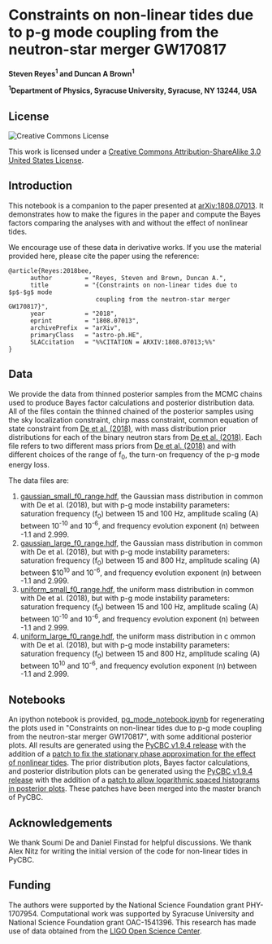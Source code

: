 # Constraints on non-linear tides due to p-g mode coupling from the neutron-star merger GW170817

**Steven Reyes<sup>1</sup> and Duncan A Brown<sup>1</sup>**

**<sup>1</sup>Department of Physics, Syracuse University, Syracuse, NY 13244, USA**

## License

![Creative Commons License](https://i.creativecommons.org/l/by-sa/3.0/us/88x31.png "Creative Commons License")

This work is licensed under a [Creative Commons Attribution-ShareAlike 3.0 United States License](http://creativecommons.org/licenses/by-sa/3.0/us/).

## Introduction

This notebook is a companion to the paper presented at [arXiv:1808.07013](https://arxiv.org/abs/1808.07013). It demonstrates how to make the figures in the paper and compute the Bayes factors comparing the analyses with and without the effect of nonlinear tides.

We encourage use of these data in derivative works. If you use the material provided here, please cite the paper using the reference:

```
@article{Reyes:2018bee,
      author         = "Reyes, Steven and Brown, Duncan A.",
      title          = "{Constraints on non-linear tides due to $p$-$g$ mode
                        coupling from the neutron-star merger GW170817}",
      year           = "2018",
      eprint         = "1808.07013",
      archivePrefix  = "arXiv",
      primaryClass   = "astro-ph.HE",
      SLACcitation   = "%%CITATION = ARXIV:1808.07013;%%"
}
```

## Data
We provide the data from thinned posterior samples from the MCMC chains used to produce Bayes factor calculations
and posterior distribution data. All of the files contain the thinned chained of the posterior samples using the sky localization constraint, chirp mass constraint, common equation of state constraint from [De et al. (2018)](https://arxiv.org/abs/1804.08583), with mass distribution prior distributions for each of the binary neutron stars from [De et al. (2018)](https://arxiv.org/abs/1804.08583). Each file refers to two different mass priors from [De et al. (2018)](https://arxiv.org/abs/1804.08583) and with different choices of the range of f<sub>0</sub>, the turn-on frequency of the p-g mode energy loss.

The data files are:

1. [gaussian_small_f0_range.hdf](https://github.com/sugwg/gw170817-pg-modes/blob/master/gaussian_small_f0_range.hdf), the Gaussian mass distribution in common with De et al. (2018), but with p-g mode instability parameters: saturation frequency (f<sub>0</sub>) between 15 and 100 Hz, amplitude scaling (A) between 10<sup>-10</sup> and 10<sup>-6</sup>, and frequency evolution exponent (n) between -1.1 and 2.999.
2. [gaussian_large_f0_range.hdf](https://github.com/sugwg/gw170817-pg-modes/blob/master/gaussian_large_f0_range.hdf), the Gaussian mass distribution in common with De et al. (2018), but with p-g mode instability parameters: saturation frequency (f<sub>0</sub>) between 15 and 800 Hz, amplitude scaling (A) between $10<sup>10</sup> and 10<sup>-6</sup>, and frequency evolution exponent (n) between -1.1 and 2.999.
3. [uniform_small_f0_range.hdf](https://github.com/sugwg/gw170817-pg-modes/blob/master/uniform_small_f0_range.hdf), the uniform mass distribution in common with De et al. (2018), but with p-g mode instability parameters: saturation frequency (f<sub>0</sub>) between 15 and 100 Hz, amplitude scaling (A) between 10<sup>-10</sup> and 10<sup>-6</sup>, and frequency evolution exponent (n) between -1.1 and 2.999. 
4. [uniform_large_f0_range.hdf](https://github.com/sugwg/gw170817-pg-modes/blob/master/uniform_large_f0_range.hdf), the uniform mass distribution in c
ommon with De et al. (2018), but with p-g mode instability parameters: saturation frequency (f<sub>0</sub>) between 15 and 800 Hz, amplitude scaling (A) between 10<sup>10</sup> and 10<sup>-6</sup>, and frequency evolution exponent (n) between -1.1 and 2.999. 

## Notebooks

An ipython notebook is provided, [pg_mode_notebook.ipynb](https://github.com/sugwg/gw170817-pg-modes/blob/master/pg_mode_notebook.ipynb) for regenerating the plots used in "Constraints on non-linear tides due to p-g mode coupling from the neutron-star merger GW170817", with some additional posterior plots. All results are generated using the [PyCBC v1.9.4 release](https://github.com/gwastro/pycbc/releases/tag/v1.9.4) with the addition of a [patch to fix the stationary phase approximation for the effect of nonlinear tides](https://github.com/gwastro/pycbc/pull/2284). The prior distribution plots, Bayes factor calculations, and posterior distribution plots can be generated using the [PyCBC v1.9.4 release](https://github.com/gwastro/pycbc/releases/tag/v1.9.4) with the addition of a [patch to allow logarithmic spaced histograms in posterior plots](https://github.com/gwastro/pycbc/pull/2285). These patches have been merged into the master branch of PyCBC.

## Acknowledgements
We thank Soumi De and Daniel Finstad for helpful discussions. We thank Alex Nitz for writing the initial version of
the code for non-linear tides in PyCBC.

## Funding
The authors were supported by the National Science Foundation grant PHY-1707954.
Computational work was supported by Syracuse University and National Science Foundation grant OAC-1541396.
This research has made use of data obtained from the  [LIGO Open Science Center](http://losc.ligo.org).
